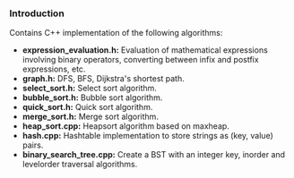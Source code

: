 ### Introduction
Contains C++ implementation of the following algorithms:
* **expression_evaluation.h:** Evaluation of mathematical expressions involving binary operators, converting between infix and postfix expressions, etc.
* **graph.h:** DFS, BFS, Dijkstra's shortest path.
* **select_sort.h:** Select sort algorithm.
* **bubble_sort.h:** Bubble sort algorithm.
* **quick_sort.h:** Quick sort algorithm.
* **merge_sort.h:** Merge sort algorithm.
* **heap_sort.cpp:** Heapsort algorithm based on maxheap.
* **hash.cpp:** Hashtable implementation to store strings as (key, value) pairs.
* **binary_search_tree.cpp:** Create a BST with an integer key, inorder and levelorder traversal algorithms.

